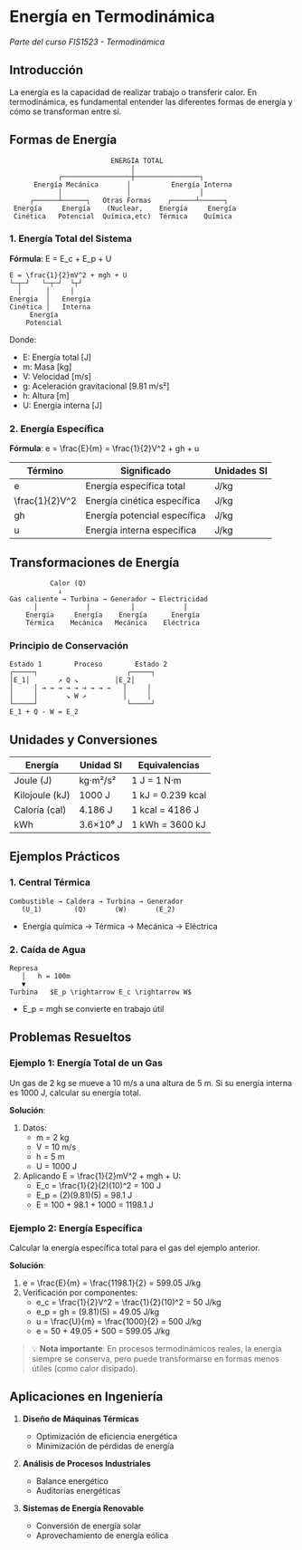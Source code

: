 # Energía en Termodinámica

_Parte del curso FIS1523 - Termodinámica_

## Introducción

La energía es la capacidad de realizar trabajo o transferir calor. En termodinámica, es fundamental entender las diferentes formas de energía y cómo se transforman entre sí.

## Formas de Energía

```
                         ENERGÍA TOTAL
                              │
            ┌─────────────────┼────────────────┐
      Energía Mecánica       │          Energía Interna
            │                │                 │
     ┌──────┴──────┐   Otras Formas    ┌──────┴──────┐
 Energía     Energía    (Nuclear,    Energía     Energía
 Cinética   Potencial  Química,etc)  Térmica    Química
```

### 1. Energía Total del Sistema

**Fórmula**: E = E_c + E_p + U

```
E = \frac{1}{2}mV^2 + mgh + U
└─┬─┘   └─┬─┘  └┬┘
  │      │     │
Energía  │   Energía
Cinética │   Interna
     Energía
    Potencial
```

Donde:

- E: Energía total [J]
- m: Masa [kg]
- V: Velocidad [m/s]
- g: Aceleración gravitacional [9.81 m/s²]
- h: Altura [m]
- U: Energía interna [J]

### 2. Energía Específica

**Fórmula**: e = \frac{E}{m} = \frac{1}{2}V^2 + gh + u

| Término        | Significado                  | Unidades SI |
| -------------- | ---------------------------- | ----------- |
| e              | Energía específica total     | J/kg        |
| \frac{1}{2}V^2 | Energía cinética específica  | J/kg        |
| gh             | Energía potencial específica | J/kg        |
| u              | Energía interna específica   | J/kg        |

## Transformaciones de Energía

```
          Calor (Q)
            ↓
Gas caliente → Turbina → Generador → Electricidad
      │            │          │            │
    Energía     Energía    Energía      Energía
    Térmica    Mecánica   Mecánica    Eléctrica
```

### Principio de Conservación

```
Estado 1        Proceso        Estado 2
┌─────┐                      ┌─────┐
│E_1│       ↗ Q ↘         │E_2│
│     │ → → → → → → → → →   │     │
│     │       ↘ W ↗         │     │
└─────┘                      └─────┘
E_1 + Q - W = E_2
```

## Unidades y Conversiones

| Energía        | Unidad SI | Equivalencias     |
| -------------- | --------- | ----------------- |
| Joule (J)      | kg·m²/s²  | 1 J = 1 N·m       |
| Kilojoule (kJ) | 1000 J    | 1 kJ = 0.239 kcal |
| Caloría (cal)  | 4.186 J   | 1 kcal = 4186 J   |
| kWh            | 3.6×10⁶ J | 1 kWh = 3600 kJ   |

## Ejemplos Prácticos

### 1. Central Térmica

```
Combustible → Caldera → Turbina → Generador
   (U_1)        (Q)       (W)       (E_2)
```

- Energía química → Térmica → Mecánica → Eléctrica

### 2. Caída de Agua

```
Represa
   │   h = 100m
   ▼
Turbina   $E_p \rightarrow E_c \rightarrow W$
```

- E_p = mgh se convierte en trabajo útil

## Problemas Resueltos

### Ejemplo 1: Energía Total de un Gas

Un gas de 2 kg se mueve a 10 m/s a una altura de 5 m. Si su energía interna es 1000 J, calcular su energía total.

**Solución**:

1. Datos:
   - m = 2 kg
   - V = 10 m/s
   - h = 5 m
   - U = 1000 J
2. Aplicando E = \frac{1}{2}mV^2 + mgh + U:
   - E_c = \frac{1}{2}(2)(10)^2 = 100 J
   - E_p = (2)(9.81)(5) = 98.1 J
   - E = 100 + 98.1 + 1000 = 1198.1 J

### Ejemplo 2: Energía Específica

Calcular la energía específica total para el gas del ejemplo anterior.

**Solución**:

1. e = \frac{E}{m} = \frac{1198.1}{2} = 599.05 J/kg
2. Verificación por componentes:
   - e_c = \frac{1}{2}V^2 = \frac{1}{2}(10)^2 = 50 J/kg
   - e_p = gh = (9.81)(5) = 49.05 J/kg
   - u = \frac{U}{m} = \frac{1000}{2} = 500 J/kg
   - e = 50 + 49.05 + 500 = 599.05 J/kg

> 💡 **Nota importante**: En procesos termodinámicos reales, la energía siempre se conserva, pero puede transformarse en formas menos útiles (como calor disipado).

## Aplicaciones en Ingeniería

1. **Diseño de Máquinas Térmicas**

   - Optimización de eficiencia energética
   - Minimización de pérdidas de energía

2. **Análisis de Procesos Industriales**

   - Balance energético
   - Auditorías energéticas

3. **Sistemas de Energía Renovable**
   - Conversión de energía solar
   - Aprovechamiento de energía eólica
